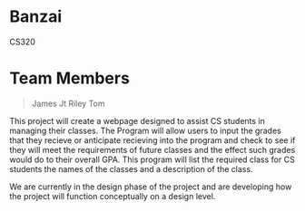 # Banzai
CS320
# Team Members
>James
>Jt
>Riley
>Tom

This project will create a webpage designed to assist CS students in managing their classes. The Program will allow users to input the grades that they recieve or anticipate recieving into the program and check to see if they will meet the requirements of future classes and the effect such grades would do to their overall GPA. This program will list the required class for CS students the names of the classes and a description of the class.

We are currently in the design phase of the project and are developing how the project will function conceptually on a design level.
